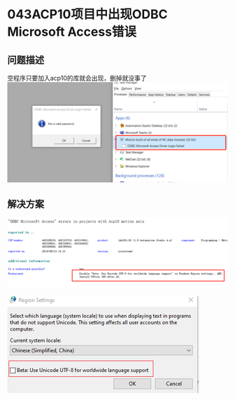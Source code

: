 # 043ACP10项目中出现ODBC Microsoft Access错误
## 问题描述


空程序只要加入acp10的库就会出现，删掉就没事了
![Img](./FILES/043ACP10项目中出现ODBC%20Microsoft%20Access错误.md/img-20220630164249.png)

## 解决方案
![Img](./FILES/043ACP10项目中出现ODBC%20Microsoft%20Access错误.md/img-20220630164240.png)

![Img](./FILES/043ACP10项目中出现ODBC%20Microsoft%20Access错误.md/img-20220630164341.png)
